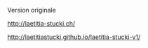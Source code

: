 
Version originale

<http://laetitia-stucki.ch/>

<http://laetitiastucki.github.io/laetitia-stucki-v1/>

